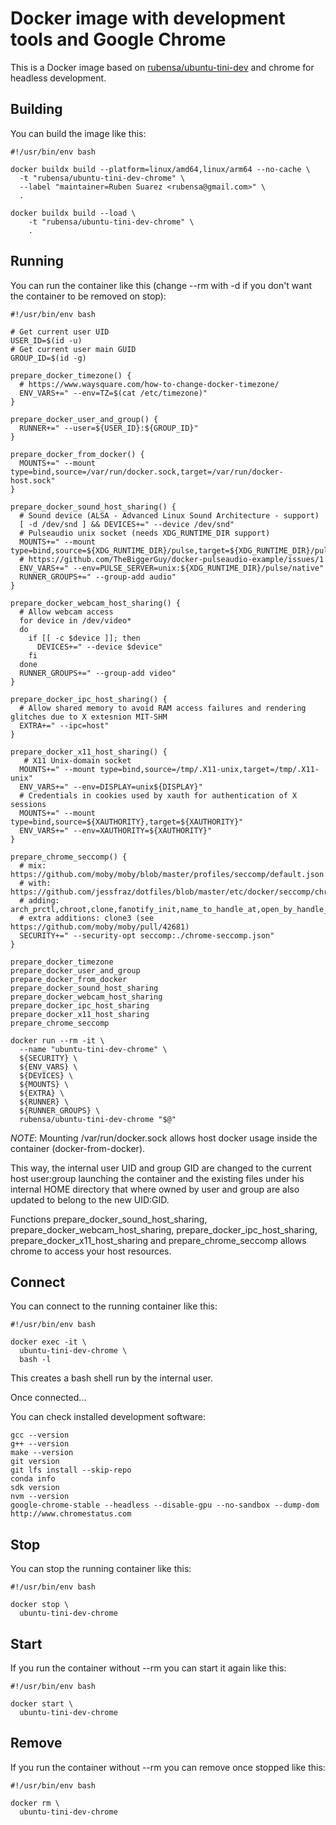 # Docker image with development tools and Google Chrome

This is a Docker image based on [rubensa/ubuntu-tini-dev](https://github.com/rubensa/docker-ubuntu-tini-dev) and chrome for headless development.

## Building

You can build the image like this:

```
#!/usr/bin/env bash

docker buildx build --platform=linux/amd64,linux/arm64 --no-cache \
  -t "rubensa/ubuntu-tini-dev-chrome" \
  --label "maintainer=Ruben Suarez <rubensa@gmail.com>" \
  .

docker buildx build --load \
	-t "rubensa/ubuntu-tini-dev-chrome" \
	.
```

## Running

You can run the container like this (change --rm with -d if you don't want the container to be removed on stop):

```
#!/usr/bin/env bash

# Get current user UID
USER_ID=$(id -u)
# Get current user main GUID
GROUP_ID=$(id -g)

prepare_docker_timezone() {
  # https://www.waysquare.com/how-to-change-docker-timezone/
  ENV_VARS+=" --env=TZ=$(cat /etc/timezone)"
}

prepare_docker_user_and_group() {
  RUNNER+=" --user=${USER_ID}:${GROUP_ID}"
}

prepare_docker_from_docker() {
  MOUNTS+=" --mount type=bind,source=/var/run/docker.sock,target=/var/run/docker-host.sock"
}

prepare_docker_sound_host_sharing() {
  # Sound device (ALSA - Advanced Linux Sound Architecture - support)
  [ -d /dev/snd ] && DEVICES+=" --device /dev/snd"
  # Pulseaudio unix socket (needs XDG_RUNTIME_DIR support)
  MOUNTS+=" --mount type=bind,source=${XDG_RUNTIME_DIR}/pulse,target=${XDG_RUNTIME_DIR}/pulse,readonly"
  # https://github.com/TheBiggerGuy/docker-pulseaudio-example/issues/1
  ENV_VARS+=" --env=PULSE_SERVER=unix:${XDG_RUNTIME_DIR}/pulse/native"
  RUNNER_GROUPS+=" --group-add audio"
}

prepare_docker_webcam_host_sharing() {
  # Allow webcam access
  for device in /dev/video*
  do
    if [[ -c $device ]]; then
      DEVICES+=" --device $device"
    fi
  done
  RUNNER_GROUPS+=" --group-add video"
}

prepare_docker_ipc_host_sharing() {
  # Allow shared memory to avoid RAM access failures and rendering glitches due to X extesnion MIT-SHM
  EXTRA+=" --ipc=host"
}

prepare_docker_x11_host_sharing() {
   # X11 Unix-domain socket
  MOUNTS+=" --mount type=bind,source=/tmp/.X11-unix,target=/tmp/.X11-unix"
  ENV_VARS+=" --env=DISPLAY=unix${DISPLAY}"
  # Credentials in cookies used by xauth for authentication of X sessions
  MOUNTS+=" --mount type=bind,source=${XAUTHORITY},target=${XAUTHORITY}"
  ENV_VARS+=" --env=XAUTHORITY=${XAUTHORITY}"
}

prepare_chrome_seccomp() {
  # mix: https://github.com/moby/moby/blob/master/profiles/seccomp/default.json
  # with: https://github.com/jessfraz/dotfiles/blob/master/etc/docker/seccomp/chrome.json
  # adding: arch_prctl,chroot,clone,fanotify_init,name_to_handle_at,open_by_handle_at,setdomainname,sethostname,setns,syslog,timer_getoverrun,timer_gettime,timer_settime,unshare,vhangup
  # extra additions: clone3 (see https://github.com/moby/moby/pull/42681)
  SECURITY+=" --security-opt seccomp:./chrome-seccomp.json"
}

prepare_docker_timezone
prepare_docker_user_and_group
prepare_docker_from_docker
prepare_docker_sound_host_sharing
prepare_docker_webcam_host_sharing
prepare_docker_ipc_host_sharing
prepare_docker_x11_host_sharing
prepare_chrome_seccomp

docker run --rm -it \
  --name "ubuntu-tini-dev-chrome" \
  ${SECURITY} \
  ${ENV_VARS} \
  ${DEVICES} \
  ${MOUNTS} \
  ${EXTRA} \
  ${RUNNER} \
  ${RUNNER_GROUPS} \
  rubensa/ubuntu-tini-dev-chrome "$@"
```

*NOTE*: Mounting /var/run/docker.sock allows host docker usage inside the container (docker-from-docker).

This way, the internal user UID and group GID are changed to the current host user:group launching the container and the existing files under his internal HOME directory that where owned by user and group are also updated to belong to the new UID:GID.

Functions prepare_docker_sound_host_sharing, prepare_docker_webcam_host_sharing, prepare_docker_ipc_host_sharing, prepare_docker_x11_host_sharing and prepare_chrome_seccomp allows chrome to access your host resources.

## Connect

You can connect to the running container like this:

```
#!/usr/bin/env bash

docker exec -it \
  ubuntu-tini-dev-chrome \
  bash -l
```

This creates a bash shell run by the internal user.

Once connected...

You can check installed development software:

```
gcc --version
g++ --version
make --version
git version
git lfs install --skip-repo
conda info
sdk version
nvm --version
google-chrome-stable --headless --disable-gpu --no-sandbox --dump-dom http://www.chromestatus.com
```

## Stop

You can stop the running container like this:

```
#!/usr/bin/env bash

docker stop \
  ubuntu-tini-dev-chrome
```

## Start

If you run the container without --rm you can start it again like this:

```
#!/usr/bin/env bash

docker start \
  ubuntu-tini-dev-chrome
```

## Remove

If you run the container without --rm you can remove once stopped like this:

```
#!/usr/bin/env bash

docker rm \
  ubuntu-tini-dev-chrome
```
